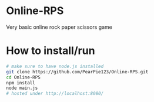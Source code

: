 # Online-RPS
Very basic online rock paper scissors game
# How to install/run
```bash
# make sure to have node.js installed
git clone https://github.com/PearPie123/Online-RPS.git
cd Online-RPS
npm install
node main.js
# hosted under http://localhost:8080/
```


